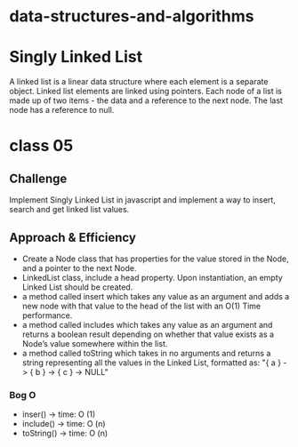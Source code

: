# data-structures-and-algorithms
# Singly Linked List

A linked list is a linear data structure where each element is a separate object. Linked list elements are linked using pointers. Each node of a list is made up of two items - the data and a reference to the next node. The last node has a reference to null.

# class 05

## Challenge

Implement Singly Linked List in javascript and implement a way to insert, search and get linked list values.

## Approach & Efficiency

- Create a Node class that has properties for the value stored in the Node, and a pointer to the next Node.
- LinkedList class, include a head property. Upon instantiation, an empty Linked List should be created.
- a method called insert which takes any value as an argument and adds a new node with that value to the head of the list with an O(1) Time performance.
- a method called includes which takes any value as an argument and returns a boolean result depending on whether that value exists as a Node’s value somewhere within the list.
- a method called toString  which takes in no arguments and returns a string representing all the values in the Linked List, formatted as:
"{ a } -> { b } -> { c } -> NULL"

### Bog O
- inser() -> time: O (1)
- include() -> time: O (n)
- toString() -> time: O (n)

